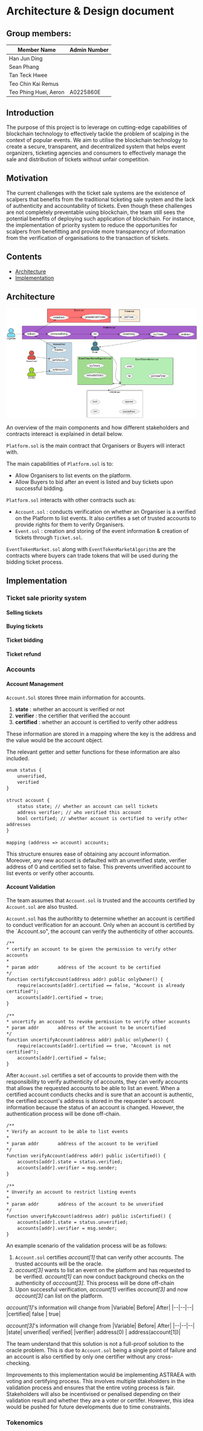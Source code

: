 # Architecture & Design document

## Group members:

| Member Name | Admin Number |
| ---|---|
| Han Jun Ding | |
| Sean Phang | |
| Tan Teck Hwee | |
| Teo Chin Kai Remus| |
| Teo Phing Huei, Aeron | A0225860E |

## Introduction

The purpose of this project is to leverage on cutting-edge capabilities of blockchain technology to effectively tackle the problem of scalping in the context of popular events. We aim to utilise the blockchain technology to create a secure, transparent, and decentralized system that helps event organizers, ticketing agencies and consumers to effectively manage the sale and distribution of tickets without unfair competition.

## Motivation

The current challenges with the ticket sale systems are the existence of scalpers that benefits from the traditional ticketing sale system and the lack of authenticity and accountability of tickets. Even though these challenges are not completely preventable using blockchain, the team still sees the potential benefits of deploying such application of blockchain. For instance, the implementation of priority system to reduce the opportunities for scalpers from benefitting and provide more transparency of information from the verification of organisations to the transaction of tickets. 

## Contents

* [Architecture](#architecture)
* [Implementation](#implementation) 

## Architecture

![ArchitectureDiagram](diagrams/diagram_images/ArchitectureDiagram.png)

An overview of the main components and how different stakeholders and contracts intereact is explained in detail below.

`Platform.sol` is the main contract that Organisers or Buyers will interact with.

The main capabilities of `Platform.sol` is to:
* Allow Organisers to list events on the platform.
* Allow Buyers to bid after an event is listed and buy tickets upon successful bidding.

`Platform.sol` interacts with other contracts such as:

* `Account.sol` : conducts verification on whether an Organiser is a verified on the Platform to list events. It also certifies a set of trusted accounts to provide rights for them to verify Organisers.
* `Event.sol` : creation and storing of the event information & creation of tickets through `Ticket.sol`.

`EventTokenMarket.sol` along with `EventTokenMarketAlgorithm` are the contracts where buyers can trade tokens that will be used during the bidding ticket process.

## Implementation

### Ticket sale priority system

#### Selling tickets

#### Buying tickets

#### Ticket bidding

#### Ticket refund

### Accounts

#### Account Management

`Account.Sol` stores three main information for accounts.
1) **state** : whether an account is verified or not
2) **verifier** : the certifier that verified the account
3) **certified** : whether an account is certified to verify other address

These information are stored in a mapping where the key is the address and the value would be the account object.

The relevant getter and setter functions for these information are also included.

```
enum status {
    unverified,
    verified
}

struct account {
    status state; // whether an account can sell tickets
    address verifier; // who verified this account
    bool certified; // whether account is certified to verify other addresses
}

mapping (address => account) accounts;
```

This structure ensures ease of obtaining any account information. Moreover, any new account is defaulted with an unverified state, verifier address of 0 and certified set to false. This prevents unverified account to list events or verify other accounts.

#### Account Validation

The team assumes that `Account.sol` is trusted and the accounts certified by `Account.sol` are also trusted.

`Account.sol` has the authoritity to determine whether an account is certified to conduct verification for an account. Only when an account is certified by the `Account.so", the account can verify the authenticity of other accounts.

```
/**
* certify an account to be given the permission to verify other accounts
*
* param addr       address of the account to be certified
*/
function certifyAccount(address addr) public onlyOwner() {
    require(accounts[addr].certified == false, "Account is already certified");
    accounts[addr].certified = true;
}

/**
* uncertify an account to revoke permission to verify other accounts
* param addr       address of the account to be uncertified
*/
function uncertifyAccount(address addr) public onlyOwner() {
    require(accounts[addr].certified == true, "Account is not certified");
    accounts[addr].certified = false;
}
```

After `Account.sol` certifies a set of accounts to provide them with the responsibility to verify authenticity of accounts, they can verify accounts that allows the requested accounts to be able to list an event. When a certified account conducts checks and is sure that an account is authentic, the certified account's address is stored in the requester's account information because the status of an account is changed. However, the authentication process will be done off-chain.  

```
/**
* Verify an account to be able to list events
*
* param addr       address of the account to be verified
*/
function verifyAccount(address addr) public isCertified() {
    accounts[addr].state = status.verified;
    accounts[addr].verifier = msg.sender;
}

/**
* Unverify an account to restrict listing events
*
* param addr       address of the account to be unverified
*/
function unverifyAccount(address addr) public isCertified() {
    accounts[addr].state = status.unverified;
    accounts[addr].verifier = msg.sender;
}
```

An example scenario of the validation process will be as follows:
1. `Account.sol` certifies *account[1]* that can verify other accounts. The trusted accounts will be the oracle.
2. *account[3]* wants to list an event on the platform and has requested to be verified. *account[1]* can now conduct background checks on the authenticity of *acccount[3]*. This process will be done off-chain
3. Upon successful verification, *account[1]* verifies *account[3]* and now *account[3]* can list on the platform.

*account[1]*'s information will change from
|Variable| Before| After|
|--|--|--|
|certified| false | true| 

*account[3]*'s information will change from
|Variable| Before| After|
|--|--|--|
|state| unverified| verified|
|verifier| address(0) | address(account[1])|

The team understand that this solution is not a full-proof solution to the oracle problem. This is due to `Account.sol` being a single point of failure and an account is also certified by only one certifier without any cross-checking.

Improvements to this implementation would be implementing ASTRAEA with voting and certifying process. This involves multiple stakeholders in the validation process and ensures that the entire voting process is fair. Stakeholders will also be incentivised or penalised depending on their validation result and whether they are a voter or certifer. However, this idea would be pushed for future developments due to time constraints.

### Tokenomics